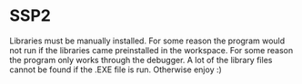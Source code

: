 # SSP2
Libraries must be manually installed. For some reason the program would not run if the libraries came preinstalled in the workspace.
For some reason the program only works through the debugger. A lot of the library files cannot be found if the .EXE file is run.
Otherwise enjoy :)
